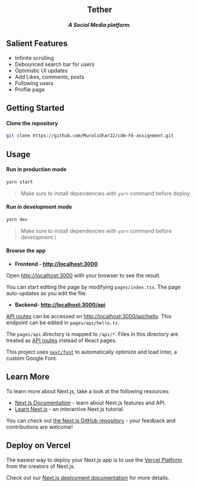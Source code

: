 <div align="center">
	<h2 align="center">Tether</h2>
	<h5 align="center">
		 A Social Media platform.
	</h5>
</div>
 
## Salient Features

- Infinite scrolling
- Debounced search bar for users
- Optimistic UI updates
- Add Likes, comments, posts
- Following users
- Profile page

## Getting Started

#### Clone the repository

```bash
git clone https://github.com/Muralidhar22/cdm-FE-assignment.git
```

## Usage

#### Run in production mode

```bash
yarn start
```

> Make sure to install dependencies with `yarn` command before deploy.

#### Run in development mode

```bash
yarn dev
```

> Make sure to install dependencies with `yarn` command before development.\

#### Browse the app

- **Frontend - [http://localhost:3000](http://localhost:3000)**

Open [http://localhost:3000](http://localhost:3000) with your browser to see the result.

You can start editing the page by modifying `pages/index.tsx`. The page auto-updates as you edit the file.

- **Backend- [http://localhost:3000/api](http://localhost:3000/api)**

[API routes](https://nextjs.org/docs/api-routes/introduction) can be accessed on [http://localhost:3000/api/hello](http://localhost:3000/api/hello). This endpoint can be edited in `pages/api/hello.ts`.

The `pages/api` directory is mapped to `/api/*`. Files in this directory are treated as [API routes](https://nextjs.org/docs/api-routes/introduction) instead of React pages.

This project uses [`next/font`](https://nextjs.org/docs/basic-features/font-optimization) to automatically optimize and load Inter, a custom Google Font.

## Learn More

To learn more about Next.js, take a look at the following resources:

- [Next.js Documentation](https://nextjs.org/docs) - learn about Next.js features and API.
- [Learn Next.js](https://nextjs.org/learn) - an interactive Next.js tutorial.

You can check out [the Next.js GitHub repository](https://github.com/vercel/next.js/) - your feedback and contributions are welcome!

## Deploy on Vercel

The easiest way to deploy your Next.js app is to use the [Vercel Platform](https://vercel.com/new?utm_medium=default-template&filter=next.js&utm_source=create-next-app&utm_campaign=create-next-app-readme) from the creators of Next.js.

Check out our [Next.js deployment documentation](https://nextjs.org/docs/deployment) for more details.
